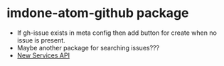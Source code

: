 # imdone-atom-github package

- If gh-issue exists in meta config then add button for create when no issue is present.
- Maybe another package for searching issues???
- [New Services API](http://blog.atom.io/2015/03/25/new-services-API.html)
